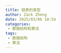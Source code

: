 ```yaml
---
title: 链表的类型
author: Zack Zheng
date: 2025/03/06 10:54
categories:
 - 数据结构和算法
tags:
 - 数据结构
 - 算法
---
```

